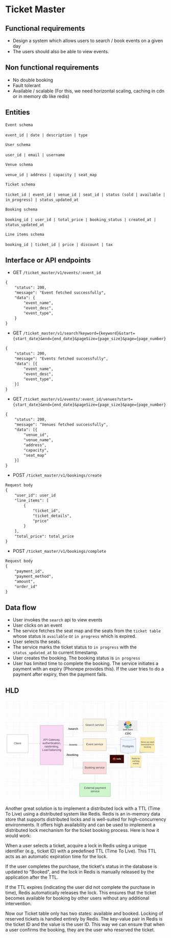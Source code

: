# Ticket Master

## Functional requirements
- Design a system which allows users to search / book events on a given day
- The users should also be able to view events.

## Non functional requirements
- No double booking
- Fault tolerant
- Available / scalable (For this, we need horizontal scaling, caching in cdn or in memory db like redis)

## Entities
```
Event schema

event_id | date | description | type
```

```
User schema

user_id | email | username
```

```
Venue schema

venue_id | address | capacity | seat_map
```

```
Ticket schema

ticket_id | event_id | venue_id | seat_id | status (sold | available | in_progress) | status_updated_at
```

```
Booking schema

booking_id | user_id | total_price | booking_status | created_at | status_updated_at
```

```
Line items schema

booking_id | ticket_id | price | discount | tax
```

## Interface or API endpoints

- GET `/ticket_master/v1/events/:event_id`
```
{
    "status": 200, 
    "message": "Event fetched successfully",
    "data": {
        "event_name",
        "event_desc",
        "event_type",
    }
}
```

- GET `/ticket_master/v1/search?keyword={keyword}&start={start_date}&end={end_date}&pageSize={page_size}&page={page_number}`
```
{
    "status": 200, 
    "message": "Events fetched successfully",
    "data": [{
        "event_name",
        "event_desc",
        "event_type",
    }]
}
```

- GET `/ticket_master/v1/events/:event_id/venues?start={start_date}&end={end_date}&pageSize={page_size}&page={page_number}`
```
{
    "status": 200,
    "message": "Venues fetched successfully",
    "data": [{
        "venue_id",
        "venue_name",
        "address",
        "capacity",
        "seat_map"
    }]
}
```

- POST `/ticket_master/v1/bookings/create`
```
Request body
{
    "user_id": user_id
    "line_items": [
        {
            "ticket_id",
            "ticket_details",
            "price"
        }
    ],
    "total_price": total_price
}
```

- POST `/ticket_master/v1/bookings/complete`
```
Request body
{
    "payment_id",
    "payment_method",
    "amount",
    "order_id"
}
```

## Data flow
- User invokes the `search` api to view events
- User clicks on an event
- The service fetches the seat map and the seats from the `ticket table` whose status is `available` or `in progress` which is expired.
- User selects the seats.
- The service marks the ticket status to `in progress` with the `status_updated_at` to current timestamp.
- User creates the booking. The booking status is `in progress`
- User has limited time to complete the booking. The service initiates a payment with an expiry (Phonepe provides this). If the user tries to do a payment after expiry, then the payment fails.

## HLD
![HLD](images/HLD.png)

Another great solution is to implement a distributed lock with a TTL (Time To Live) using a distributed system like Redis. Redis is an in-memory data store that supports distributed locks and is well-suited for high-concurrency environments. It offers high availability and can be used to implement a distributed lock mechanism for the ticket booking process. Here is how it would work:

When a user selects a ticket, acquire a lock in Redis using a unique identifier (e.g., ticket ID) with a predefined TTL (Time To Live). This TTL acts as an automatic expiration time for the lock.

If the user completes the purchase, the ticket's status in the database is updated to "Booked", and the lock in Redis is manually released by the application after the TTL.

If the TTL expires (indicating the user did not complete the purchase in time), Redis automatically releases the lock. This ensures that the ticket becomes available for booking by other users without any additional intervention.

Now our Ticket table only has two states: available and booked. Locking of reserved tickets is handled entirely by Redis. The key-value pair in Redis is the ticket ID and the value is the user ID. This way we can ensure that when a user confirms the booking, they are the user who reserved the ticket.

